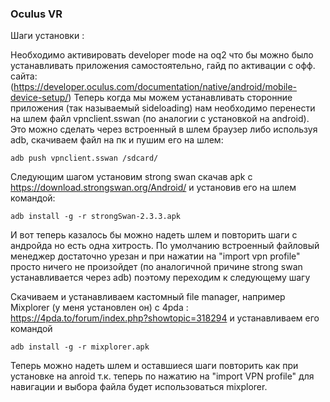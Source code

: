 ### Oculus VR

Шаги установки :

Необходимо активировать developer mode на oq2 что бы можно было устанавливать приложения самостоятельно, гайд по активации с офф. сайта: (https://developer.oculus.com/documentation/native/android/mobile-device-setup/)
Теперь когда мы можем устанавливать сторонние приложения (так называемый sideloading) нам необходимо перенести на шлем файл vpnclient.sswan (по аналогии с установкой на android). Это можно сделать через встроенный в шлем браузер либо используя adb, скачиваем файл на пк и пушим его на шлем:
    
    adb push vpnclient.sswan /sdcard/
Следующим шагом установим strong swan скачав apk с https://download.strongswan.org/Android/ и установив его на шлем командой:

    adb install -g -r strongSwan-2.3.3.apk

И вот теперь казалось бы можно надеть шлем и повторить шаги с андройда но есть одна хитрость. По умолчанию встроенный файловый менеджер достаточно урезан и при нажатии на "import vpn profile" просто ничего не произойдет (по аналогичной причине strong swan устанавливается через adb) поэтому переходим к следующему шагу

Скачиваем и устанавливаем кастомный file manager, например Mixplorer (у меня установлен он) с 4pda :
    https://4pda.to/forum/index.php?showtopic=318294
    и устанавливаем его командой
    
    adb install -g -r mixplorer.apk

Теперь можно надеть шлем и оставшиеся шаги повторить как при установке на anroid т.к. теперь по нажатию на "import VPN profile" для навигации и выбора файла будет использоваться mixplorer.

